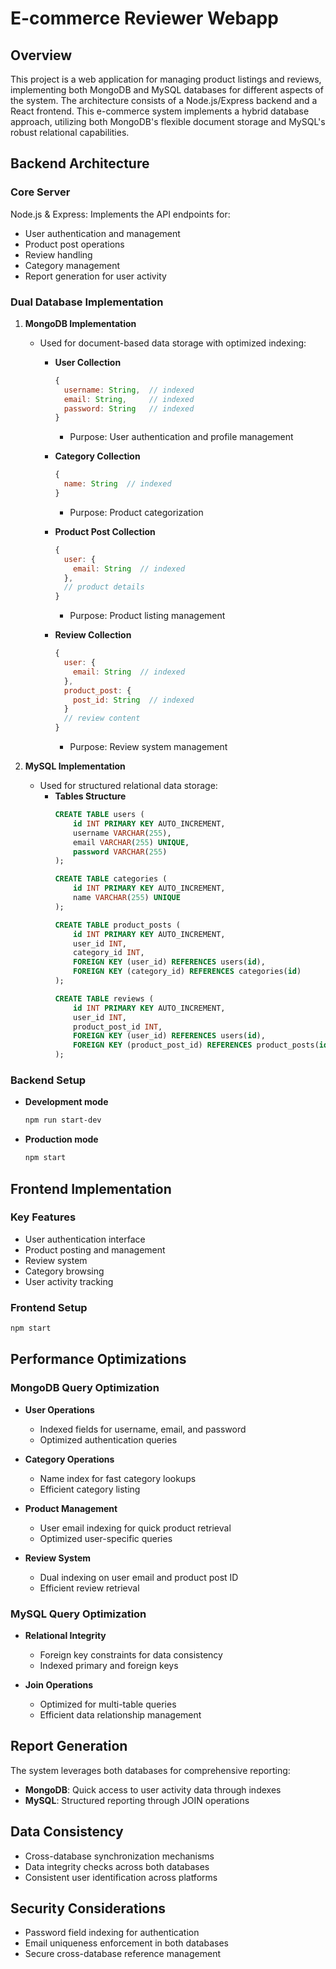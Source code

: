 # E-commerce Reviewer Webapp 

## Overview
This project is a web application for managing product listings and reviews, implementing both MongoDB and MySQL databases for different aspects of the system. The architecture consists of a Node.js/Express backend and a React frontend.
This e-commerce system implements a hybrid database approach, utilizing both MongoDB's flexible document storage and MySQL's robust relational capabilities. 


## Backend Architecture
### Core Server
Node.js & Express: Implements the API endpoints for:
- User authentication and management
- Product post operations
- Review handling
- Category management
- Report generation for user activity

### Dual Database Implementation
1. **MongoDB Implementation**
   - Used for document-based data storage with optimized indexing:
     - **User Collection**
       ```javascript
       {
         username: String,  // indexed
         email: String,     // indexed
         password: String   // indexed
       }
       ```
       - Purpose: User authentication and profile management

     - **Category Collection**
       ```javascript
       {
         name: String  // indexed
       }
       ```
       - Purpose: Product categorization

     - **Product Post Collection**
       ```javascript
       {
         user: {
           email: String  // indexed
         },
         // product details
       }
       ```
       - Purpose: Product listing management

     - **Review Collection**
       ```javascript
       {
         user: {
           email: String  // indexed
         },
         product_post: {
           post_id: String  // indexed
         }
         // review content
       }
       ```
       - Purpose: Review system management

2. **MySQL Implementation**
   - Used for structured relational data storage:
     - **Tables Structure**
       ```sql
       CREATE TABLE users (
           id INT PRIMARY KEY AUTO_INCREMENT,
           username VARCHAR(255),
           email VARCHAR(255) UNIQUE,
           password VARCHAR(255)
       );

       CREATE TABLE categories (
           id INT PRIMARY KEY AUTO_INCREMENT,
           name VARCHAR(255) UNIQUE
       );

       CREATE TABLE product_posts (
           id INT PRIMARY KEY AUTO_INCREMENT,
           user_id INT,
           category_id INT,
           FOREIGN KEY (user_id) REFERENCES users(id),
           FOREIGN KEY (category_id) REFERENCES categories(id)
       );

       CREATE TABLE reviews (
           id INT PRIMARY KEY AUTO_INCREMENT,
           user_id INT,
           product_post_id INT,
           FOREIGN KEY (user_id) REFERENCES users(id),
           FOREIGN KEY (product_post_id) REFERENCES product_posts(id)
       );
       ```

### Backend Setup
- **Development mode**
  ```bash
  npm run start-dev
  ```

- **Production mode**
  ```bash
  npm start
  ```

## Frontend Implementation
### Key Features
- User authentication interface
- Product posting and management
- Review system
- Category browsing
- User activity tracking


### Frontend Setup
```bash
npm start
```

## Performance Optimizations
### MongoDB Query Optimization
- **User Operations**
  - Indexed fields for username, email, and password
  - Optimized authentication queries

- **Category Operations**
  - Name index for fast category lookups
  - Efficient category listing

- **Product Management**
  - User email indexing for quick product retrieval
  - Optimized user-specific queries

- **Review System**
  - Dual indexing on user email and product post ID
  - Efficient review retrieval

### MySQL Query Optimization
- **Relational Integrity**
  - Foreign key constraints for data consistency
  - Indexed primary and foreign keys

- **Join Operations**
  - Optimized for multi-table queries
  - Efficient data relationship management

## Report Generation
The system leverages both databases for comprehensive reporting:
- **MongoDB**: Quick access to user activity data through indexes
- **MySQL**: Structured reporting through JOIN operations

## Data Consistency
- Cross-database synchronization mechanisms
- Data integrity checks across both databases
- Consistent user identification across platforms

## Security Considerations
- Password field indexing for authentication
- Email uniqueness enforcement in both databases
- Secure cross-database reference management


